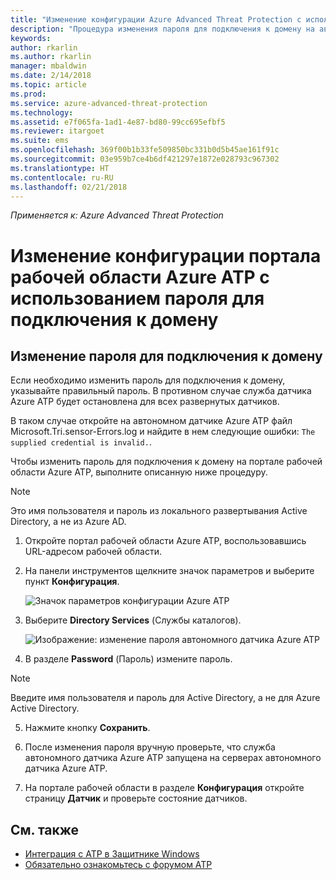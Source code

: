 ```yaml
---
title: "Изменение конфигурации Azure Advanced Threat Protection с использованием пароля для подключения к домену | Документы Майкрософт"
description: "Процедура изменения пароля для подключения к домену на автономном датчике Azure ATP."
keywords: 
author: rkarlin
ms.author: rkarlin
manager: mbaldwin
ms.date: 2/14/2018
ms.topic: article
ms.prod: 
ms.service: azure-advanced-threat-protection
ms.technology: 
ms.assetid: e7f065fa-1ad1-4e87-bd80-99cc695efbf5
ms.reviewer: itargoet
ms.suite: ems
ms.openlocfilehash: 369f00b1b33fe509850bc331b0d5b45ae161f91c
ms.sourcegitcommit: 03e959b7ce4b6df421297e1872e028793c967302
ms.translationtype: HT
ms.contentlocale: ru-RU
ms.lasthandoff: 02/21/2018
---
```

*Применяется к: Azure Advanced Threat Protection*



# <a name="change-azure-atp-workspace-portal-configuration---domain-connectivity-password"></a>Изменение конфигурации портала рабочей области Azure ATP с использованием пароля для подключения к домену



## <a name="change-the-domain-connectivity-password"></a>Изменение пароля для подключения к домену
Если необходимо изменить пароль для подключения к домену, указывайте правильный пароль. В противном случае служба датчика Azure ATP будет остановлена для всех развернутых датчиков.

В таком случае откройте на автономном датчике Azure ATP файл Microsoft.Tri.sensor-Errors.log и найдите в нем следующие ошибки: `The supplied credential is invalid.`.

Чтобы изменить пароль для подключения к домену на портале рабочей области Azure ATP, выполните описанную ниже процедуру.

> [!NOTE]
> Это имя пользователя и пароль из локального развертывания Active Directory, а не из Azure AD.

1.  Откройте портал рабочей области Azure ATP, воспользовавшись URL-адресом рабочей области.

2.  На панели инструментов щелкните значок параметров и выберите пункт **Конфигурация**.

    ![Значок параметров конфигурации Azure ATP](media/atp-config-menu.png)

3.  Выберите **Directory Services** (Службы каталогов).

    ![Изображение: изменение пароля автономного датчика Azure ATP](media/directory-services.png)

4.  В разделе **Password** (Пароль) измените пароль.

 > [!NOTE]
 > Введите имя пользователя и пароль для Active Directory, а не для Azure Active Directory.

5.  Нажмите кнопку **Сохранить**.

6.  После изменения пароля вручную проверьте, что служба автономного датчика Azure ATP запущена на серверах автономного датчика Azure ATP.

7. На портале рабочей области в разделе **Конфигурация** откройте страницу **Датчик** и проверьте состояние датчиков.

## <a name="see-also"></a>См. также

- [Интеграция с ATP в Защитнике Windows](integrate-wd-atp.md)
- [Обязательно ознакомьтесь с форумом ATP](https://aka.ms/azureatpcommunity)
